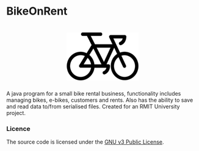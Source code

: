 # BikeOnRent
<h1 align=center>
<img src="images/bike.png">
</h1>

A java program for a small bike rental business, functionality includes managing bikes, e-bikes, customers and rents. Also has the ability to save and read data to/from serialised files. Created for an RMIT University project.   

### Licence

The source code is licensed under the [GNU v3 Public License](https://github.com/BlackPixel-AU/BikeOnRent/blob/main/LICENSE). 
